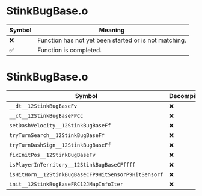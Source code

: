 # StinkBugBase.o
| Symbol | Meaning 
| ------------- | ------------- 
| :x: | Function has not yet been started or is not matching. 
| :white_check_mark: | Function is completed. 


# StinkBugBase.o
| Symbol | Decompiled? |
| ------------- | ------------- |
| `__dt__12StinkBugBaseFv` | :x: |
| `__ct__12StinkBugBaseFPCc` | :x: |
| `setDashVelocity__12StinkBugBaseFf` | :x: |
| `tryTurnSearch__12StinkBugBaseFf` | :x: |
| `tryTurnDashSign__12StinkBugBaseFf` | :x: |
| `fixInitPos__12StinkBugBaseFv` | :x: |
| `isPlayerInTerritory__12StinkBugBaseCFffff` | :x: |
| `isHitHorn__12StinkBugBaseCFP9HitSensorP9HitSensorf` | :x: |
| `init__12StinkBugBaseFRC12JMapInfoIter` | :x: |

